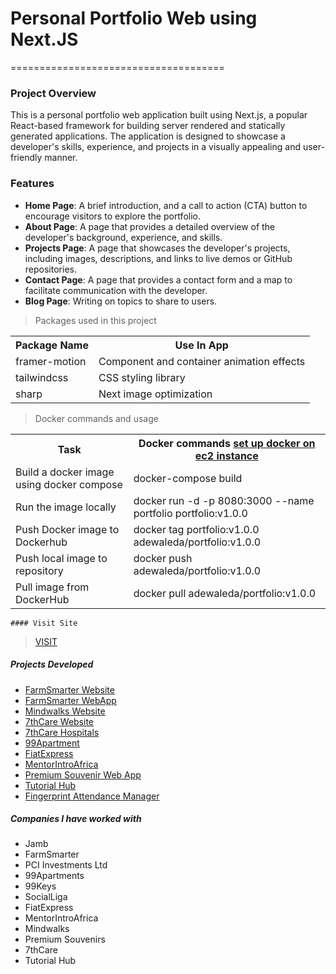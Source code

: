 # Personal Portfolio Web using Next.JS

=====================================

### Project Overview

This is a personal portfolio web application built using Next.js, a popular React-based framework for building server
rendered and statically generated applications. The application is designed to showcase a developer's skills, experience,
and projects in a visually appealing and user-friendly manner.

### Features

- **Home Page**: A brief introduction, and a call
  to action (CTA) button to encourage visitors to explore the portfolio.
- **About Page**: A page that provides a detailed overview of the developer's background,
  experience, and skills.
- **Projects Page**: A page that showcases the developer's projects, including images, descriptions,
  and links to live demos or GitHub repositories.
- **Contact Page**: A page that provides a contact form and a map to facilitate communication
  with the developer.
- **Blog Page**: Writing on topics to share to users.

> Packages used in this project

 <table>
    <tr>
      <th>Package Name</th>
      <th>Use In App</th>
    </tr>
    <tr>
      <td>framer-motion</td>
      <td>Component and container animation effects</td>
    </tr>
    <tr>
      <td>tailwindcss</td>
      <td>CSS styling library</td>
    </tr>
    <tr>
      <td>sharp</td>
      <td>Next image optimization</td>
    </tr>
  </table>

> Docker commands and usage

 <table>
    <tr>
      <th>Task</th>
      <th>Docker commands <a href="https://medium.com/@srijaanaparthy/step-by-step-guide-to-install-docker-on-amazon-linux-machine-in-aws-a690bf44b5fe">set up docker on ec2 instance</a></th>
    </tr>
    <tr>
      <td>Build a docker image using docker compose</td>
      <td>docker-compose build</td>
    </tr>
    <tr>
      <td>Run the image locally</td>
      <td>docker run -d -p 8080:3000 --name portfolio portfolio:v1.0.0</td>
    </tr>
    <tr>
      <td>Push Docker image to Dockerhub</td>
      <td>docker tag portfolio:v1.0.0 adewaleda/portfolio:v1.0.0</td>
    </tr>
    <tr>
      <td>Push local image to repository</td>
      <td>docker push adewaleda/portfolio:v1.0.0</td>
    </tr>
    <tr>
      <td>Pull image from DockerHub</td>
      <td>docker pull adewaleda/portfolio:v1.0.0</td>
    </tr>
    </table>

    #### Visit Site

> <a href="https://adewaleda.com/">VISIT</a>

##### Projects Developed

- <a href="https://farmsmarter.app/">FarmSmarter Website</a>
- <a href="https://beta-webapp.farmsmarter.app/">FarmSmarter WebApp</a>
- <a href="https://www.mindwalks.org/">Mindwalks Website</a>
- <a href="https://www.7thcare.com/">7thCare Website</a>
- <a href="https://7thcarehospitals.vercel.app/">7thCare Hospitals</a>
- <a href="https://www.the99apartments.com/">99Apartment</a>
- <a href="https://www.fiatexpress.com/">FiatExpress</a>
- <a href="https://www.mentorintroafrica.com/">MentorIntroAfrica</a>
- <a href="https://premium-souvenirs.vercel.app/">Premium Souvenir Web App</a>
- <a href="https://tutorial-hub-umber.vercel.app/">Tutorial Hub</a>
- <a href="https://project-frontend-indol-theta.vercel.app/">Fingerprint Attendance Manager</a>

##### Companies I have worked with

- Jamb
- FarmSmarter
- PCI Investments Ltd
- 99Apartments
- 99Keys
- SocialLiga
- FiatExpress
- MentorIntroAfrica
- Mindwalks
- Premium Souvenirs
- 7thCare
- Tutorial Hub

